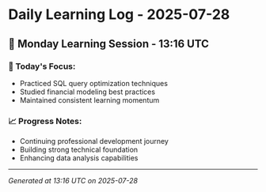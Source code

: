# Daily Learning Log - 2025-07-28

## 📅 Monday Learning Session - 13:16 UTC

### 🎯 Today's Focus:
- Practiced SQL query optimization techniques
- Studied financial modeling best practices
- Maintained consistent learning momentum

### 📈 Progress Notes:
- Continuing professional development journey
- Building strong technical foundation
- Enhancing data analysis capabilities

---
*Generated at 13:16 UTC on 2025-07-28*
